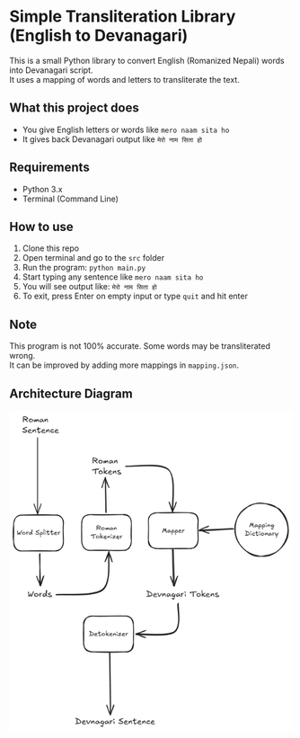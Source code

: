 # Simple Transliteration Library (English to Devanagari)

This is a small Python library to convert English (Romanized Nepali) words into Devanagari script.  
It uses a mapping of words and letters to transliterate the text.

## What this project does

- You give English letters or words like `mero naam sita ho`
- It gives back Devanagari output like `मेरो नाम सिता हो`

## Requirements

- Python 3.x
- Terminal (Command Line)

## How to use

1. Clone this repo
2. Open terminal and go to the `src` folder
3. Run the program: `python main.py`
4. Start typing any sentence like `mero naam sita ho`
5. You will see output like: `मेरो नाम सिता हो`
6. To exit, press Enter on empty input or type `quit` and hit enter

## Note

This program is not 100% accurate. Some words may be transliterated wrong.  
It can be improved by adding more mappings in `mapping.json`.

## Architecture Diagram
![Architecture Diagram](./Architecture-Diagram.png)
